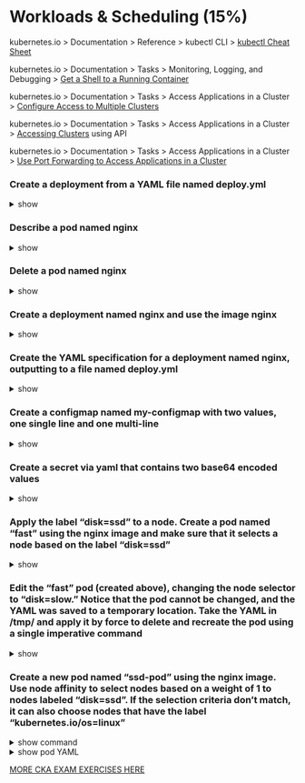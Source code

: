 # Workloads & Scheduling (15%)

kubernetes.io > Documentation > Reference > kubectl CLI > [kubectl Cheat Sheet](https://kubernetes.io/docs/reference/kubectl/cheatsheet/)

kubernetes.io > Documentation > Tasks > Monitoring, Logging, and Debugging > [Get a Shell to a Running Container](https://kubernetes.io/docs/tasks/debug-application-cluster/get-shell-running-container/)

kubernetes.io > Documentation > Tasks > Access Applications in a Cluster > [Configure Access to Multiple Clusters](https://kubernetes.io/docs/tasks/access-application-cluster/configure-access-multiple-clusters/)

kubernetes.io > Documentation > Tasks > Access Applications in a Cluster > [Accessing Clusters](https://kubernetes.io/docs/tasks/access-application-cluster/access-cluster/) using API

kubernetes.io > Documentation > Tasks > Access Applications in a Cluster > [Use Port Forwarding to Access Applications in a Cluster](https://kubernetes.io/docs/tasks/access-application-cluster/port-forward-access-application-cluster/)

### Create a deployment from a YAML file named deploy.yml

<details><summary>show</summary>
<p>

```bash
kubectl apply -f deploy.yml
```

</p>
</details>

### Describe a pod named nginx

<details><summary>show</summary>
<p>

```bash
kubectl describe po nginx
```

</p>
</details>

### Delete a pod named nginx

<details><summary>show</summary>
<p>

```bash
kubectl delete po nginx
```

</p>
</details>

### Create a deployment named nginx and use the image nginx

<details><summary>show</summary>
<p>

```bash
kubectl create deploy nginx --image=nginx
```

</p>
</details>

### Create the YAML specification for a deployment named nginx, outputting to a file named deploy.yml

<details><summary>show</summary>
<p>

```bash
kubectl create deployment nginx --image=nginx --dry-run -o yaml > deploy.yml
```

</p>
</details>

### Create a configmap named my-configmap with two values, one single line and one multi-line

<details><summary>show</summary>
<p>

```bash
# create a file named my-configmap.yml
apiVersion: v1
kind: ConfigMap
metadata:
  name: my-configmap
data:
  key1: Hello, world!
  key2: |
    Test
    multiple lines
    more lines

# create the confimap from the file my-configmap.yml
kubectl apply -f my-configmap.yml

# view the configmap data in the cluster
kubectl describe configmap my-configmap
```

</p>
</details>

### Create a secret via yaml that contains two base64 encoded values

<details><summary>show</summary>
<p>

```bash
# create two base64 encoded strings
echo -n 'secret' | base64

echo -n 'anothersecret' | base64

# create a file named secret.yml
apiVersion: v1
kind: Secret
metadata:
  name: my-secret
type: Opaque
data:
  secretkey1: <base64 String 1>
  secretkey2: <base64 String 2>

# create a secret
kubectl create -f secretl.yml
```

</p>
</details>

### Apply the label “disk=ssd” to a node. Create a pod named “fast” using the nginx image and make sure that it selects a node based on the label “disk=ssd”

<details><summary>show</summary>
<p>

```bash
# label the node named 'node01'
kubectl label no node01 "disk=ssd"

# create the pod YAML for pod named 'fast'
kubectl run fast --image nginx --dry-run=client -o yaml > fast.yaml
```

```yaml
# fast.yaml
apiVersion: v1
kind: Pod
metadata:
  creationTimestamp: null
  labels:
    run: fast
  name: fast
spec:
  nodeSelector: ### ADD THIS LINE
    disk: ssd   ### ADD THIS LINE
  containers:
  - image: nginx
    name: fast
```

</p>
</details>


### Edit the “fast” pod (created above), changing the node selector to “disk=slow.” Notice that the pod cannot be changed, and the YAML was saved to a temporary location. Take the YAML in /tmp/ and apply it by force to delete and recreate the pod using a single imperative command

<details><summary>show</summary>
<p>

```bash
# edit the pod
kubectl edit po fast
```

```yaml
# edit fast pod
apiVersion: v1
kind: Pod
metadata:
  creationTimestamp: null
  labels:
    run: fast
  name: fast
spec:
  nodeSelector:
    disk: slow  ### CHANGE THIS LINE
  containers:
  - image: nginx
    name: fast
```

```bash
# output will look similar to the following:
# :error: pods "fast" is invalid
# A copy of your changes has been stored to "/tmp/kubectl-edit-136974717.yaml"
# error: Edit cancelled, no valid changes were saved.

# replace and recreate the pod
k replace -f /tmp/kubectl-edit-136974717.yaml --force
```

</p>
</details>

### Create a new pod named “ssd-pod” using the nginx image. Use node affinity to select nodes based on a weight of 1 to nodes labeled “disk=ssd”. If the selection criteria don’t match, it can also choose nodes that have the label “kubernetes.io/os=linux”

<details><summary>show command</summary>
<p>

```bash
# create the YAML for a pod named 'ssd-pod'
kubectl run ssd-pod --image nginx --dry-run=client -o yaml > pod.yaml
```

</p>
</details>

<details><summary>show pod YAML</summary>
<p>

```yaml
# pod.yaml file
apiVersion: v1
kind: Pod
metadata:
  creationTimestamp: null
  labels:
    run: ssd-pod
  name: ssd-pod
spec:
############## START HERE ############################
  affinity:
    nodeAffinity:
      requiredDuringSchedulingIgnoredDuringExecution:
        nodeSelectorTerms:
        - matchExpressions:
          - key: kubernetes.io/os
            operator: In
            values:
            - linux
      preferredDuringSchedulingIgnoredDuringExecution:
      - weight: 1
        preference:
          matchExpressions:
          - key: disk
            operator: In
            values:
            - ssd
############## END HERE ############################
  containers:
  - image: nginx
    name: ssd-pod
```

</p>
</details>

[MORE CKA EXAM EXERCISES HERE](https://killercoda.com/chadmcrowell/course/cka)